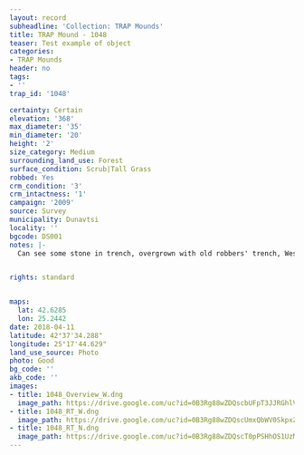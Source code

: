 ```yaml
---
layout: record
subheadline: 'Collection: TRAP Mounds'
title: TRAP Mound - 1048
teaser: Test example of object
categories:
- TRAP Mounds
header: no
tags:
- ''
trap_id: '1048'

certainty: Certain
elevation: '368'
max_diameter: '35'
min_diameter: '20'
height: '2'
size_category: Medium
surrounding_land_use: Forest
surface_condition: Scrub|Tall Grass
robbed: Yes
crm_condition: '3'
crm_intactness: '1'
campaign: '2009'
source: Survey
municipality: Dunavtsi
locality: ''
bgcode: DS001
notes: |-
  Can see some stone in trench, overgrown with old robbers' trench, West side cut ; large furrough (assumed robbers' trench).


rights: standard


maps:
  lat: 42.6285
  lon: 25.2442
date: 2018-04-11
latitude: 42°37'34.288"
longitude: 25°17'44.629"
land_use_source: Photo
photo: Good
bg_code: ''
akb_code: ''
images:
- title: 1048_Overview_W.dng
  image_path: https://drive.google.com/uc?id=0B3Rg88wZDQscbUFpT3JJRGhlVUU
- title: 1048_RT_W.dng
  image_path: https://drive.google.com/uc?id=0B3Rg88wZDQscUmxQbWV0SkpxZ2c
- title: 1048_RT_N.dng
  image_path: https://drive.google.com/uc?id=0B3Rg88wZDQscT0pPSHhOS1UzMlU
---
```

